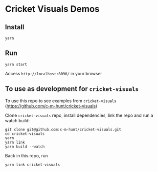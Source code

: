 # Cricket Visuals Demos

## Install
```
yarn
```

## Run
```
yarn start
```
Access `http://localhost:8090/` in your browser

## To use as development for `cricket-visuals`
To use this repo to see examples from `cricket-visuals` (https://github.com/c-m-hunt/cricket-visuals)

Clone `cricket-visuals` repo, install dependencies, link the repo and run a watch build:
```
git clone git@github.com:c-m-hunt/cricket-visuals.git
cd cricket-visuals
yarn
yarn link
yarn build --watch
```
Back in this repo, run
```
yarn link cricket-visuals
```